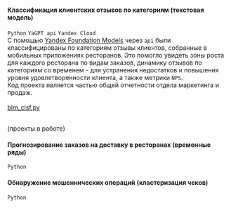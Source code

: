 #### Классификация клиентских отзывов по категориям (текстовая модель)
`Python` `YaGPT api` `Yandex Cloud`<br>
С помощью [Yandex Foundation Models](https://console.yandex.cloud/folders/b1gmn9fab47da6hqger3/foundation-models/overview) через `api` были классифицированы по категориям отзывы клиентов, собранные в мобильных приложениях ресторанов. Это помогло увидеть зоны роста для каждого ресторана по видам заказов, динамику отзывов по категориям со временем - для устранения недостатков и повышения уровня удовлетворенности клиента, а также метрики `NPS`. <br>
Код проекта является частью общей отчетности отдела маркетинга и продаж. 
<br><br>
[blm_clsf.py](https://github.com/annapavlovads/DA_portfolio/blob/main/ml_models/blm_model_comment_classification/blm_clsf.py)<br><br>


(проекты в работе)

#### Прогнозирование заказов на доставку в ресторанах (временные ряды) 
`Python` 

#### Обнаружение мошеннических операций (кластеризация чеков)
`Python` 

